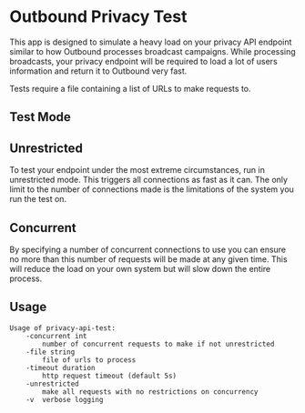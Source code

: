 # Outbound Privacy Test
This app is designed to simulate a heavy load on your privacy API endpoint similar to how Outbound processes broadcast campaigns. While processing broadcasts, your privacy endpoint will be required to load a lot of users information and return it to Outbound very fast.

Tests require a file containing a list of URLs to make requests to.

## Test Mode
## Unrestricted
To test your endpoint under the most extreme circumstances, run in unrestricted mode. This triggers all connections as fast as it can. The only limit to the number of connections made is the limitations of the system you run the test on.

## Concurrent
By specifying a number of concurrent connections to use you can ensure no more than this number of requests will be made at any given time. This will reduce the load on your own system but will slow down the entire process.

## Usage

    Usage of privacy-api-test:
        -concurrent int
            number of concurrent requests to make if not unrestricted
        -file string
            file of urls to process
        -timeout duration
            http request timeout (default 5s)
        -unrestricted
            make all requests with no restrictions on concurrency
        -v	verbose logging
